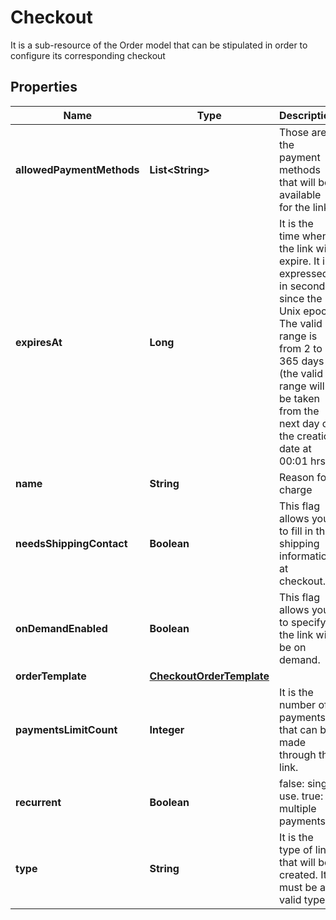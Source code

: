 

# Checkout

It is a sub-resource of the Order model that can be stipulated in order to configure its corresponding checkout

## Properties

| Name | Type | Description | Notes |
|------------ | ------------- | ------------- | -------------|
|**allowedPaymentMethods** | **List&lt;String&gt;** | Those are the payment methods that will be available for the link |  |
|**expiresAt** | **Long** | It is the time when the link will expire. It is expressed in seconds since the Unix epoch. The valid range is from 2 to 365 days (the valid range will be taken from the next day of the creation date at 00:01 hrs)  |  |
|**name** | **String** | Reason for charge |  |
|**needsShippingContact** | **Boolean** | This flag allows you to fill in the shipping information at checkout. |  [optional] |
|**onDemandEnabled** | **Boolean** | This flag allows you to specify if the link will be on demand. |  [optional] |
|**orderTemplate** | [**CheckoutOrderTemplate**](CheckoutOrderTemplate.md) |  |  |
|**paymentsLimitCount** | **Integer** | It is the number of payments that can be made through the link. |  [optional] |
|**recurrent** | **Boolean** | false: single use. true: multiple payments |  |
|**type** | **String** | It is the type of link that will be created. It must be a valid type. |  |




